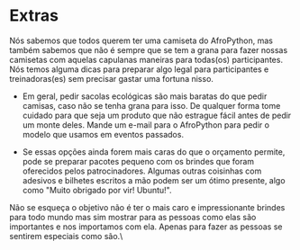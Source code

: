 # Extras

Nós sabemos que todos querem ter uma camiseta do AfroPython, mas também sabemos que não é sempre que se tem a grana para fazer nossas camisetas com aquelas capulanas maneiras para todas(os) participantes. Nós temos alguma dicas para preparar algo legal para participantes e treinadoras(es) sem precisar gastar uma fortuna nisso.

- Em geral, pedir sacolas ecológicas são mais baratas do que pedir camisas, caso não se tenha grana para isso. De qualquer forma tome cuidado para que seja um produto que não estrague fácil antes de pedir um monte deles. Mande um e-mail para o AfroPython para pedir o modelo que usamos em eventos passados.

- Se essas opções ainda forem mais caras do que o orçamento permite, pode se preparar pacotes pequeno com os brindes que foram oferecidos pelos patrocinadores. Algumas outras coisinhas com adesivos e bilhetes escritos a mão podem ser um ótimo presente, algo como "Muito obrigado por vir! Ubuntu!".

Não se esqueça o objetivo não é ter o mais caro e impressionante brindes para todo mundo mas sim mostrar para as pessoas como elas são importantes e nos importamos com ela. Apenas para fazer as pessoas se sentirem especiais como são.\
